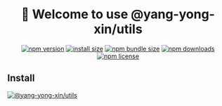 <div align="center">

# 🚀 Welcome to use @yang-yong-xin/utils
[![npm version](https://img.shields.io/npm/v/@yang-yong-xin/utils.svg?style=flat-square)](https://www.npmjs.org/package/@yang-yong-xin/utils)
[![install size](https://img.shields.io/badge/dynamic/json?url=https://packagephobia.com/v2/api.json?p=@yang-yong-xin/utils&query=$.install.pretty&label=install%20size&style=flat-square)](https://packagephobia.now.sh/result?p=@yang-yong-xin/utils)
[![npm bundle size](https://img.shields.io/bundlephobia/minzip/@yang-yong-xin/utils?style=flat-square)](https://bundlephobia.com/package/@yang-yong-xin/utils@latest)
[![npm downloads](https://img.shields.io/npm/dm/@yang-yong-xin/utils.svg?style=flat-square)](https://npm-stat.com/charts.html?package=@yang-yong-xin/utils)
[![npm license](https://img.shields.io/npm/l/@yang-yong-xin/utils.svg?style=flat-square)](https://img.shields.io/npm/l/@yang-yong-xin/utils.svg?style=flat-square)

</div>

## Install

[![@yang-yong-xin/utils](https://nodei.co/npm/@yang-yong-xin/utils.png)](https://npmjs.org/package/@yang-yong-xin/utils)